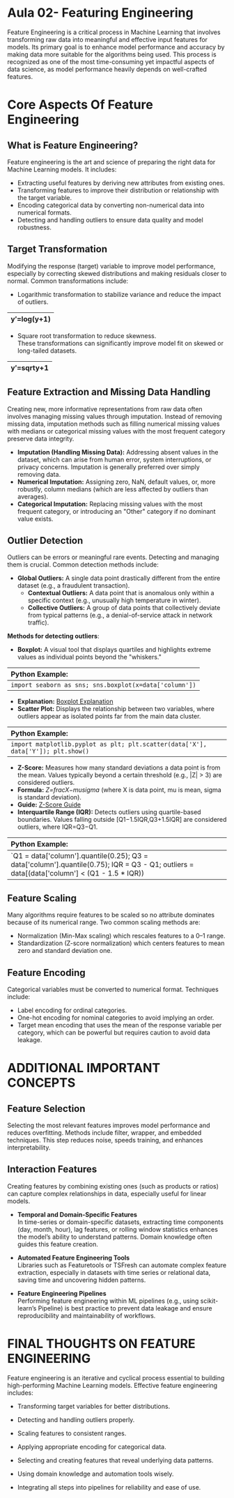 # **Aula 02- Featuring Engineering**

Feature Engineering is a critical process in Machine Learning that involves transforming raw data into meaningful and effective input features for models. Its primary goal is to enhance model performance and accuracy by making data more suitable for the algorithms being used. This process is recognized as one of the most time-consuming yet impactful aspects of data science, as model performance heavily depends on well-crafted features.

# Core Aspects Of Feature Engineering

## **What is Feature Engineering?**

Feature engineering is the art and science of preparing the right data for Machine Learning models. It includes:

* Extracting useful features by deriving new attributes from existing ones.  
* Transforming features to improve their distribution or relationship with the target variable.  
* Encoding categorical data by converting non-numerical data into numerical formats.  
* Detecting and handling outliers to ensure data quality and model robustness.

## **Target Transformation**

Modifying the response (target) variable to improve model performance, especially by correcting skewed distributions and making residuals closer to normal. Common transformations include:

* Logarithmic transformation to stabilize variance and reduce the impact of outliers.

| y′=log(y+1) |
| :---: |

* Square root transformation to reduce skewness.  
   These transformations can significantly improve model fit on skewed or long-tailed datasets.

| y′=sqrty+1 |
| :---: |

## **Feature Extraction and Missing Data Handling** 

Creating new, more informative representations from raw data often involves managing missing values through imputation. Instead of removing missing data, imputation methods such as filling numerical missing values with medians or categorical missing values with the most frequent category preserve data integrity.

* **Imputation (Handling Missing Data):** Addressing absent values in the dataset, which can arise from human error, system interruptions, or privacy concerns. Imputation is generally preferred over simply removing data.  
* **Numerical Imputation:** Assigning zero, NaN, default values, or, more robustly, column medians (which are less affected by outliers than averages).  
* **Categorical Imputation:** Replacing missing values with the most frequent category, or introducing an "Other" category if no dominant value exists.

## **Outlier Detection**

Outliers can be errors or meaningful rare events. Detecting and managing them is crucial. Common detection methods include:

* **Global Outliers:** A single data point drastically different from the entire dataset (e.g., a fraudulent transaction).  
  * **Contextual Outliers:** A data point that is anomalous only within a specific context (e.g., unusually high temperature in winter).  
  * **Collective Outliers:** A group of data points that collectively deviate from typical patterns (e.g., a denial-of-service attack in network traffic).

**Methods for detecting outliers**:

* **Boxplot:** A visual tool that displays quartiles and highlights extreme values as individual points beyond the "whiskers."

| Python Example: |
| :---- |
| `import seaborn as sns; sns.boxplot(x=data['column'])` |

  * **Explanation:** [Boxplot Explanation](https://www.google.com/search?q=https://www.statology.org/boxplot-explanation/)  
  * **Scatter Plot:** Displays the relationship between two variables, where outliers appear as isolated points far from the main data cluster.

| Python Example: |
| :---- |
| `import matplotlib.pyplot as plt; plt.scatter(data['X'], data['Y']); plt.show()` |

  * **Z-Score:** Measures how many standard deviations a data point is from the mean. Values typically beyond a certain threshold (e.g., |Z| \> 3\) are considered outliers.  
  * **Formula:** *Z=fracX−musigma* (where X is data point, mu is mean, sigma is standard deviation).  
  * **Guide:** [Z-Score Guide](https://www.statisticshowto.com/probability-and-statistics/z-score/)  
  * **Interquartile Range (IQR):** Detects outliers using quartile-based boundaries. Values falling outside \[Q1−1.5IQR,Q3+1.5IQR\] are considered outliers, where IQR=Q3−Q1.

| Python Example: |
| :---- |
| `Q1 = data['column'].quantile(0.25); Q3 = data['column'].quantile(0.75); IQR = Q3 - Q1; outliers = data[(data['column'] < (Q1 - 1.5 * IQR)) | (data['column'] > (Q3 + 1.5 * IQR))]` |

## **Feature Scaling**

 Many algorithms require features to be scaled so no attribute dominates because of its numerical range. Two common scaling methods are:

* Normalization (Min-Max scaling) which rescales features to a 0–1 range.  
* Standardization (Z-score normalization) which centers features to mean zero and standard deviation one.

## **Feature Encoding**

Categorical variables must be converted to numerical format. Techniques include:

* Label encoding for ordinal categories.  
* One-hot encoding for nominal categories to avoid implying an order.  
* Target mean encoding that uses the mean of the response variable per category, which can be powerful but requires caution to avoid data leakage.

# ADDITIONAL IMPORTANT CONCEPTS

## **Feature Selection**

Selecting the most relevant features improves model performance and reduces overfitting. Methods include filter, wrapper, and embedded techniques. This step reduces noise, speeds training, and enhances interpretability.

## **Interaction Features**

Creating features by combining existing ones (such as products or ratios) can capture complex relationships in data, especially useful for linear models.

* **Temporal and Domain-Specific Features**  
   In time-series or domain-specific datasets, extracting time components (day, month, hour), lag features, or rolling window statistics enhances the model’s ability to understand patterns. Domain knowledge often guides this feature creation.

* **Automated Feature Engineering Tools**  
   Libraries such as Featuretools or TSFresh can automate complex feature extraction, especially in datasets with time series or relational data, saving time and uncovering hidden patterns.

* **Feature Engineering Pipelines**  
   Performing feature engineering within ML pipelines (e.g., using scikit-learn’s Pipeline) is best practice to prevent data leakage and ensure reproducibility and maintainability of workflows.

# FINAL THOUGHTS ON FEATURE ENGINEERING

Feature engineering is an iterative and cyclical process essential to building high-performing Machine Learning models. Effective feature engineering includes:

* Transforming target variables for better distributions.

* Detecting and handling outliers properly.

* Scaling features to consistent ranges.

* Applying appropriate encoding for categorical data.

* Selecting and creating features that reveal underlying data patterns.

* Using domain knowledge and automation tools wisely.

* Integrating all steps into pipelines for reliability and ease of use.

